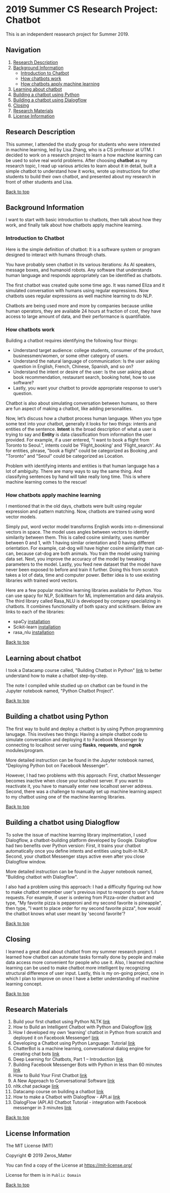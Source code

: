 # 2019 Summer CS Research Project: Chatbot

This is an independent reasearch project for Summer 2019. 

## Navigation
<a name="top"></a> 
1. [Research Description](#intro)  
2. [Background Information](#background)
    - [Introduction to Chatbot](#intro2)
    - [How chatbots work](#work)
    - [How chatbots apply machine learning](#apply)
3. [Learning about chatbot](#learn) 
4. [Building a chatbot using Python](#python)
5. [Building a chatbot using Dialogflow](#dialog)
6. [Closing](#closing)
7. [Research Materials](#material)
8. [License Information](#license)

## <a name="intro"></a>Research Description 

This summer, I attended the study group for students who were interested in machine learning, led by Lisa Zhang, who is a CS professor at UTM. I decided to work on a research project to learn a how machine learning can be used to solve real world problems. After choosing **chatbot** as my research topic, I read up various articles to learn about it in detail, built a simple chatbot to understand how it works, wrote up instructions for other students to build their own chatbot, and presented about my research in front of other students and Lisa.  

[Back to top](#top)

## <a name="background"></a>Background Information
I want to start with basic introduction to chatbots, then talk about how they work, and finally talk about how chatbots apply machine learning.

### <a name="intro2"></a>Introduction to Chatbot
Here is the simple definition of chatbot: It is a software system or program designed to interact with humans through chats.

You have probably seen chatbot in its various iterations: As AI speakers, message boxes, and humanoid robots. Any software that understands human language and responds appropriately can be identified as chatbots. 

The first chatbot was created quite some time ago. It was named Eliza and it simulated conversation with humans using regular expressions. Now chatbots uses regular expressions as well machine learning to do NLP.  

Chatbots are being used more and more by companies because unlike human operators, they are available 24 hours at fraction of cost, they have access to large amount of data, and their performance is quantifiable.

### <a name="work"></a>How chatbots work
Building a chatbot requires identifying the following four things: 
  - Understand target audience: college students, consumer of the product, businessmen/women, or some other category of users.
  - Understand the natural language of communication: Is the user asking question in English, French, Chinese, Spanish, and so on?
  - Understand the intent or desire of the user: Is the user asking about book recommendation, restaurant search, booking hotel, how to use software?
  - Lastly, you want your chatbot to provide appropriate response to user’s question.

Chatbot is also about simulating conversation between humans, so there are fun aspect of making a chatbot, like adding personalities. 

Now, let’s discuss how a chatbot process human language. When you type some text into your chatbot, generally it looks for two things: intents and entities of the sentence. **Intent** is the broad description of what a user is trying to say and **Entity** is data classification from information the user provided. For example, if a user entered, "I want  to book a flight from Toronto to Seoul.", intents could be 'Flight_booking' and 'Flight_search'. As for entities, phrase, "book a flight" could be categorized as Booking ,and "Toronto" and "Seoul" could be categorized as Location.

Problem with identifying intents and entities is that human language has a lot of ambiguity. There are many ways to say the same thing. And classifying sentences by hand will take really long time. This is where machine learning comes to the rescue!

### <a name="apply"></a>How chatbots apply machine learning
I mentioned that in the old days, chatbots were built using regular expression and pattern matching. Now, chatbots are trained using word vector models. 

Simply put, word vector model transforms English words into n-dimensional vectors in space. The model uses angles between vectors to identify similarity between them. This is called cosine similarity, uses number between 0 and 1, with 1 having similar orientation and 0 having different orientation. For example, cat-dog will have higher cosine similarity than cat-can, because cat-dog are both animals. You train the model using training data set. Next, you improve the accuracy of the model by tweaking parameters to the model. Lastly, you feed new dataset that the model have never been exposed to before and train it further. Doing this from scratch takes a lot of data, time and computer power. Better idea is to use existing libraries with trained word vectors.

Here are a few popular machine learning libraries available for Python. You can use spacy for NLP, Scikitlearn for ML implementation and data analysis. The third library called Rasa_NLU is developed by company specializing in chatbots. It combines functionality of both spacy and scikitlearn. Below are links to each of the libraries:

  -  spaCy [installation](https://spacy.io/usage)
  -  Scikit-learn [installation](https://scikit-learn.org/stable/install.html)
  -  rasa_nlu [installation](http://rasa.com/docs/rasa/user-guide/installation/)
  
[Back to top](#top)

## <a name="learning"></a>Learning about chatbot
I took a Datacamp course called, "Building Chatbot in Python" [link](https://www.datacamp.com/courses/building-chatbots-in-python) to better understand how to make a chatbot step-by-step. 

The note I compiled while studied up on chatbot can be found in the Jupyter notebook named, "Python Chatbot Project". 

[Back to top](#top)

## <a name="python"></a>Building a chatbot using Python
The first way to build and deploy a chatbot is by using Python programming lanugage. This involves two things: Having a simple chatbot code to simulate conversation and deploying it to Facebook Messenger by connecting to localhost server using **flasks**, **requests**, and **ngrok** modules/program.

More detailed instruction can be found in the Jupyter notebook named, "Deploying Python bot on Facebook Messenger". 

However, I had two problems with this approach: First, chatbot Messenger becomes inactive when close your localhost server. If you want to reactivate it, you have to manually enter new localhost server address. Second, there was a challenge to manually set up machine learning aspect to my chatbot using one of the machine learning libraries. 

[Back to top](#top)

## <a name="dialog"></a>Building a chatbot using Dialogflow

To solve the issue of machine learning library implmentation, I used Dialogflow, a chatbot-building platform developed by Google. Dialogflow had two benefits over Python version: First, it trains your chatbot automatically once you define intents and entities using built-in NLP. Second, your chatbot Messenger stays active even after you close Dialogflow window. 

More detailed instruction can be found in the Jupyer notebook named, "Building chatbot with Dialogflow". 

I also had a problem using this approach: I had a difficulty figuring out how to make chatbot remember user's previous input to respond to user's future requests. For example, if user is ordering from Pizza-order chatbot and type, "My favorite pizza is pepperoni and my second favorite is pineapple", then type, "I want to place order for my second favorite pizza", how would the chatbot knows what user meant by 'second favorite'?

[Back to top](#top)

## <a name="closing"></a>Closing
I learned a great deal about chatbot from my summer research project. I learned how chatbot can automate tasks formally done by people and make data access more convenient for people who use it. Also, I learned machine learning can be used to make chatbot more intelligent by recognizing structural difference of user input. Lastly, this is my on-going project, one in which I plan to improve on once I have a better understanding of machine learning concept.  

[Back to top](#top)

## <a name="material"></a>Research Materials
1. Build your first chatbot using Python NLTK [link](https://towardsdatascience.com/build-your-first-chatbot-using-python-nltk-5d07b027e727)
2. How to Build an Intelligent Chatbot with Python and Dialogflow [link](https://cloudacademy.com/blog/how-to-build-an-intelligent-chatbot-with-python-and-dialogflow/)
3. How I developed my own ‘learning’ chatbot in Python from scratch and deployed it on Facebook Messenger! [link](https://chatbotslife.com/how-i-developed-my-own-learning-chatbot-in-python-from-scratch-and-deployed-it-on-facebook-88bc828be0a8)
4. Developing a Chatbot using Python Language: Tutorial [link](https://www.probytes.net/blog/how-to-make-a-chatbot-in-python/)
5. ChatterBot is a machine learning, conversational dialog engine for creating chat bots [link](https://github.com/gunthercox/ChatterBot)
6. Deep Learning for Chatbots, Part 1 – Introduction [link](http://www.wildml.com/2016/04/deep-learning-for-chatbots-part-1-introduction/)
7. Building Facebook Messenger Bots with Python in less than 60 minutes [link](https://www.twilio.com/blog/2017/12/facebook-messenger-bot-python.html)
8. How to Build Your First Chatbot [link](https://tutorials.botsfloor.com/how-to-build-your-first-chatbot-c84495d4622d)
9. A New Approach to Conversational Software [link](https://medium.com/rasa-blog/a-new-approach-to-conversational-software-2e64a5d05f2a)
10. nltk.chat package [link](https://www.nltk.org/api/nltk.chat.html)
11. Datacamp course on building a chatbot [link](https://www.datacamp.com/courses/building-chatbots-in-python)
12. How to make a Chatbot with Dialogflow - API.ai [link](https://www.youtube.com/watch?v=gWNUg_v25dw)
13. DialogFlow (API.AI) Chatbot Tutorial - integration with Facebook messenger in 3 minutes [link](https://www.youtube.com/watch?v=-2hE3YHsuBQ)

[Back to top](#top)

## <a name="license"></a>License Information
The MIT License (MIT)

Copyright © 2019 Zeros_Matter

You can find a copy of the License at https://mit-license.org/

License for them is in `Public Domain`

[Back to top](#top)


